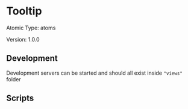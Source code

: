 # Tooltip

Atomic Type: atoms

Version: 1.0.0

## Development 
Development servers can be started and should all exist inside `"views"` folder

## Scripts 
